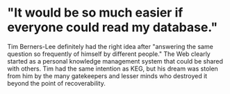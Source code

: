 # "It would be so much easier if everyone could read my database."

Tim Berners-Lee definitely had the right idea after "answering the same question so frequently of himself by different people." The Web clearly started as a personal knowledge management system that could be shared with others. Tim had the same intention as KEG, but his dream was stolen from him by the many gatekeepers and lesser minds who destroyed it beyond the point of recoverability.

